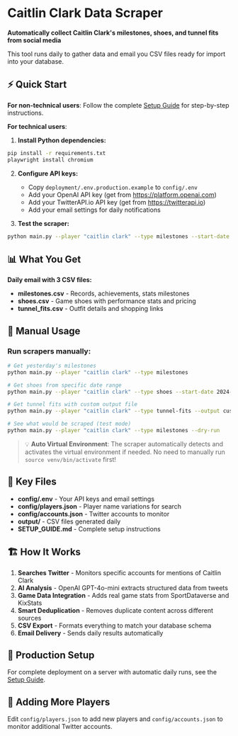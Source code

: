 # Caitlin Clark Data Scraper

**Automatically collect Caitlin Clark's milestones, shoes, and tunnel fits from social media**

This tool runs daily to gather data and email you CSV files ready for import into your database.

## ⚡ Quick Start

**For non-technical users**: Follow the complete [Setup Guide](SETUP_GUIDE.md) for step-by-step instructions.

**For technical users**:

1. **Install Python dependencies:**
```bash
pip install -r requirements.txt
playwright install chromium
```

2. **Configure API keys:**
   - Copy `deployment/.env.production.example` to `config/.env`
   - Add your OpenAI API key (get from https://platform.openai.com)
   - Add your TwitterAPI.io API key (get from https://twitterapi.io)
   - Add your email settings for daily notifications

3. **Test the scraper:**
```bash
python main.py --player "caitlin clark" --type milestones --start-date 2024-10-01 --end-date 2024-10-01
```

## 📊 What You Get

**Daily email with 3 CSV files:**
- **milestones.csv** - Records, achievements, stats milestones
- **shoes.csv** - Game shoes with performance stats and pricing
- **tunnel_fits.csv** - Outfit details and shopping links

## 🔧 Manual Usage

### Run scrapers manually:
```bash
# Get yesterday's milestones
python main.py --player "caitlin clark" --type milestones

# Get shoes from specific date range
python main.py --player "caitlin clark" --type shoes --start-date 2024-04-01 --end-date 2024-08-27

# Get tunnel fits with custom output file
python main.py --player "caitlin clark" --type tunnel-fits --output custom_fits.csv

# See what would be scraped (test mode)
python main.py --player "caitlin clark" --type milestones --dry-run
```

> 💡 **Auto Virtual Environment**: The scraper automatically detects and activates the virtual environment if needed. No need to manually run `source venv/bin/activate` first!

## 📁 Key Files

- **config/.env** - Your API keys and email settings
- **config/players.json** - Player name variations for search
- **config/accounts.json** - Twitter accounts to monitor
- **output/** - CSV files generated daily
- **SETUP_GUIDE.md** - Complete setup instructions

## 🏗️ How It Works

1. **Searches Twitter** - Monitors specific accounts for mentions of Caitlin Clark
2. **AI Analysis** - OpenAI GPT-4o-mini extracts structured data from tweets
3. **Game Data Integration** - Adds real game stats from SportDataverse and KixStats
4. **Smart Deduplication** - Removes duplicate content across different sources
5. **CSV Export** - Formats everything to match your database schema
6. **Email Delivery** - Sends daily results automatically

## 🚀 Production Setup

For complete deployment on a server with automatic daily runs, see the [Setup Guide](SETUP_GUIDE.md).

## 👥 Adding More Players

Edit `config/players.json` to add new players and `config/accounts.json` to monitor additional Twitter accounts.